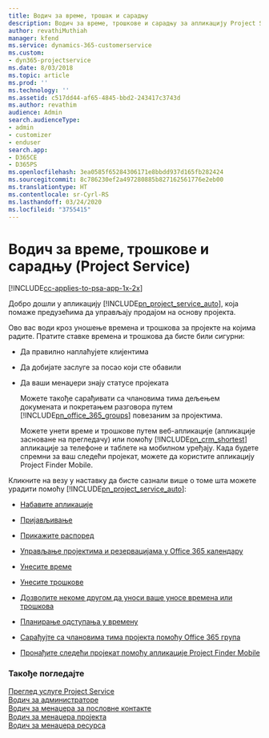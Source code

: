 ```yaml
---
title: Водич за време, трошак и сарадњу
description: Водич за време, трошкове и сарадњу за апликацију Project Service
author: revathiMuthiah
manager: kfend
ms.service: dynamics-365-customerservice
ms.custom:
- dyn365-projectservice
ms.date: 8/03/2018
ms.topic: article
ms.prod: ''
ms.technology: ''
ms.assetid: c517dd44-af65-4845-bbd2-243417c3743d
ms.author: revathim
audience: Admin
search.audienceType:
- admin
- customizer
- enduser
search.app:
- D365CE
- D365PS
ms.openlocfilehash: 3ea0585f65284306171e8bbdd937d165fb282424
ms.sourcegitcommit: 8c786230ef2a497280885b827162561776e2eb00
ms.translationtype: HT
ms.contentlocale: sr-Cyrl-RS
ms.lasthandoff: 03/24/2020
ms.locfileid: "3755415"
---
```

# <a name="time-expense-and-collaboration-guide-project-service"></a>Водич за време, трошкове и сарадњу (Project Service)

[!INCLUDE[cc-applies-to-psa-app-1x-2x](../includes/cc-applies-to-psa-app-1x-2x.md)]

Добро дошли у апликацију [!INCLUDE[pn_project_service_auto](../includes/pn-project-service-auto.md)], која помаже предузећима да управљају продајом на основу пројекта. 
  
 Ово вас води кроз уношење времена и трошкова за пројекте на којима радите. Пратите ставке времена и трошкова да бисте били сигурни:  
  
- Да правилно наплаћујете клијентима  
  
- Да добијате заслуге за посао који сте обавили  
  
- Да ваши менаџери знају статусе пројеката  
  
  Можете такође сарађивати са члановима тима дељењем докумената и покретањем разговора путем [!INCLUDE[pn_office_365_groups](../includes/pn-office-365-groups.md)] повезаним за пројектима.  
  
  Можете унети време и трошкове путем веб-апликације (апликације засноване на прегледачу) или помоћу [!INCLUDE[pn_crm_shortest](../includes/pn-crm-shortest.md)] апликације за телефоне и таблете на мобилном уређају. Када будете спремни за ваш следећи пројекат, можете да користите апликацију Project Finder Mobile.  
  
Кликните на везу у наставку да бисте сазнали више о томе шта можете урадити помоћу [!INCLUDE[pn_project_service_auto](../includes/pn-project-service-auto.md)]:  
  
-   [Набавите апликације](../project-service/get-apps.md)  
  
-   [Пријављивање](../project-service/sign-in.md)  
  
-   [Прикажите распоред](../project-service/view-schedule.md)  
  
-   [Управљање пројектима и резервацијама у Office 365 календару](../project-service/manage-project-bookings-office-365-calendar.md)  
  
-   [Унесите време](../project-service/enter-time.md)  
  
-   [Унесите трошкове](../project-service/enter-expenses.md)  
  
-   [Дозволите некоме другом да уноси ваше уносе времена или трошкова](../project-service/allow-someone-else-enter-time-entry-expense.md)  
  
-   [Планирање одступања у времену](../project-service/schedule-time-off.md)  
  
-   [Сарађујте са члановима тима пројекта помоћу Office 365 група](../project-service/collaborate-project-team-members-office-365-groups.md)  
  
-   [Пронађите следећи пројекат помоћу апликације Project Finder Mobile](../project-service/find-next-project-finder-mobile-app.md)  
  
### <a name="see-also"></a>Такође погледајте  
 [Преглед услуге Project Service](../project-service/overview.md)   
 [Водич за администраторе](../project-service/admin-guide.md)   
 [Водич за менаџера за пословне контакте](../project-service/account-manager-guide.md)   
 [Водич за менаџера пројекта](../project-service/project-manager-guide.md)   
 [Водич за менаџера ресурса](../project-service/resource-manager-guide.md)   
